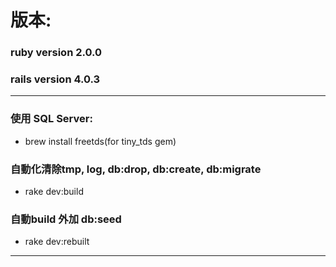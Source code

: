 # 版本: 

### ruby version 2.0.0
### rails version 4.0.3

-------------

### 使用 SQL Server: 

* brew install freetds(for tiny_tds gem)

### 自動化清除tmp, log, db:drop, db:create, db:migrate

* rake dev:build

### 自動build 外加 db:seed

* rake dev:rebuilt

-------------
